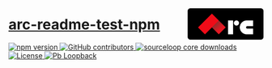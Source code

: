 <a style="position: relative; top: 10px;" href="https://sourcefuse.github.io/arc-docs/arc-api-docs" target="_blank"><img src="https://github.com/shubhamp-sf/arc-readme-test-npm/blob/main/logo-dark-bg.png?raw=true" alt="ARC By SourceFuse logo" title="ARC By SourceFuse" align="right" width="150" /></a>

# [arc-readme-test-npm](https://github.com/sourcefuse/loopback4-microservice-catalog)

<p align="left">
<a href="https://www.npmjs.org/package/@sourceloop/core">
<img src="https://img.shields.io/npm/v/@sourceloop/core.svg" alt="npm version" />
</a>
<a href="https://github.com/sourcefuse/loopback4-microservice-catalog/graphs/contributors" target="_blank">
<img alt="GitHub contributors" src="https://img.shields.io/github/contributors/sourcefuse/loopback4-microservice-catalog">
</a>
<a href="https://www.npmjs.com/@sourceloop/core" target="_blank">
<img alt="sourceloop core downloads" src="https://img.shields.io/npm/dm/@sourceloop/core">
</a>
<a href="./LICENSE">
<img src="https://img.shields.io/github/license/sourcefuse/loopback4-microservice-catalog" alt="License" />
</a>
<a href="https://loopback.io/" target="_blank">
<img alt="Pb Loopback" src="https://img.shields.io/badge/Powered%20by-Loopback 4-brightgreen" />
</a>
</p>
